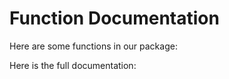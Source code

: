 # Function Documentation

Here are some functions in our package:

Here is the full documentation:

<!-- ```@autodocs
Modules = [MDPs]
``` -->
